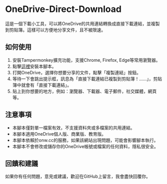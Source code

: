 # OneDrive-Direct-Download

這是一個下載小工具，可以將OneDrive的共用連結轉換成直接下載連結，並複製到剪貼簿。這樣可以方便地分享文件，且不被限速。

## 如何使用

1. 安裝Tampermonkey擴充功能，支援Chrome, Firefox, Edge等常用瀏覽器。
2. 點擊[這裡](https://greasyfork.org/zh-TW/scripts/484931-onedrive%E7%9B%B4%E6%8E%A5%E4%B8%8B%E8%BC%89-%E6%8C%89%E4%B8%8B-%E8%A4%87%E8%A3%BD%E9%80%A3%E7%B5%90-%E7%94%A2%E7%94%9F%E7%9B%B4%E6%8E%A5%E4%B8%8B%E8%BC%89%E9%80%A3%E7%B5%90)安裝本腳本。
3. 打開OneDrive，選擇你想要分享的文件，點擊「複製連結」按鈕。
4. 等待一下會跳出提示框，訊息為「直接下載連結已複製到剪貼簿！......」，剪貼簿中就會有「直接下載連結」。
5. 貼上到你想要的地方，例如：瀏覽器、下載器、電子郵件，社交媒體，網頁等。

## 注意事項

- 本腳本僅對單一檔案有效，不支援資料夾或多檔案的共用連結。
- 本腳本適用OneDrive個人版、商業版、教育版。
- 本腳本依賴於onw.cc的服務，如果該網站出現問題，可能會影響腳本執行。
- 本腳本不會修改或儲存你的OneDrive帳號或檔案的任何資料，隱私很安全。

## 回饋和建議

如果你有任何問題，意見或建議，歡迎在GitHub上留言，我會盡快回覆你。
